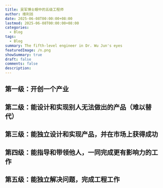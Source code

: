 ```yaml
---
title: 吴军博士眼中的五级工程师
author: 维利翁
date: 2025-06-08T00:00:00+08:00
lastmod: 2025-06-08T00:00:00+08:00
categories:
  - Blog
tags:
  - Blog
summary: The fifth-level engineer in Dr. Wu Jun's eyes
featuredImage: /n.png
showSummary: true
draft: false
comments: false
description:
---
```

## 第一级：开创一个产业 
## 第二级：能设计和实现别人无法做出的产品（难以替代） 
## 第三级：能独立设计和实现产品，并在市场上获得成功 
## 第四级：能指导和带领他人，一同完成更有影响力的工作 
## 第五级：能独立解决问题，完成工程工作